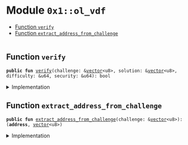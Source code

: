 
<a name="0x1_ol_vdf"></a>

# Module `0x1::ol_vdf`



-  [Function `verify`](#0x1_ol_vdf_verify)
-  [Function `extract_address_from_challenge`](#0x1_ol_vdf_extract_address_from_challenge)


<pre><code></code></pre>



<a name="0x1_ol_vdf_verify"></a>

## Function `verify`



<pre><code><b>public</b> <b>fun</b> <a href="ol_vdf.md#0x1_ol_vdf_verify">verify</a>(challenge: &<a href="vector.md#0x1_vector">vector</a>&lt;u8&gt;, solution: &<a href="vector.md#0x1_vector">vector</a>&lt;u8&gt;, difficulty: &u64, security: &u64): bool
</code></pre>



<details>
<summary>Implementation</summary>


<pre><code><b>native</b> <b>public</b> <b>fun</b> <a href="ol_vdf.md#0x1_ol_vdf_verify">verify</a>(
  challenge: &<a href="vector.md#0x1_vector">vector</a>&lt;u8&gt;,
  solution: &<a href="vector.md#0x1_vector">vector</a>&lt;u8&gt;,
  difficulty: &u64,
  security: &u64,
): bool;
</code></pre>



</details>

<a name="0x1_ol_vdf_extract_address_from_challenge"></a>

## Function `extract_address_from_challenge`



<pre><code><b>public</b> <b>fun</b> <a href="ol_vdf.md#0x1_ol_vdf_extract_address_from_challenge">extract_address_from_challenge</a>(challenge: &<a href="vector.md#0x1_vector">vector</a>&lt;u8&gt;): (<b>address</b>, <a href="vector.md#0x1_vector">vector</a>&lt;u8&gt;)
</code></pre>



<details>
<summary>Implementation</summary>


<pre><code><b>native</b> <b>public</b> <b>fun</b> <a href="ol_vdf.md#0x1_ol_vdf_extract_address_from_challenge">extract_address_from_challenge</a>(
  challenge: &<a href="vector.md#0x1_vector">vector</a>&lt;u8&gt;
): (<b>address</b>, <a href="vector.md#0x1_vector">vector</a>&lt;u8&gt;);
</code></pre>



</details>


[move-book]: https://move-language.github.io/move/introduction.html
